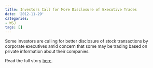 ```yaml
---
title: Investors Call for More Disclosure of Executive Trades
date: '2012-11-29'
categories:
- WSJ
tags: []
---
```

Some investors are calling for better disclosure of stock transactions by corporate executives amid concern that some may be trading based on private information about their companies.

Read the full story [here](http://wsj.com/article/SB10001424127887324020804578147193237802774.html).